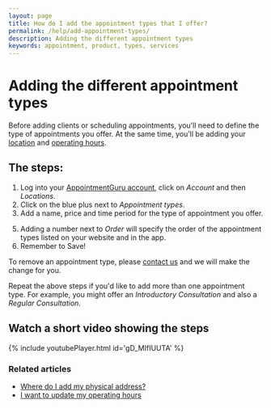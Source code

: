 ```yaml
---
layout: page
title: How do I add the appointment types that I offer?
permalink: /help/add-appointment-types/
description: Adding the different appointment types
keywords: appointment, product, types, services
---
```


# Adding the different appointment types

Before adding clients or scheduling appointments, you'll need to define the type of appointments you offer. At the same time, you'll be adding your [location](/help/add-address) and [operating hours](/help/update-operating-hours).

## The steps:

1. Log into your [AppointmentGuru account](https://app.appointmentguru.co/), click on *Account* and then *Locations*.
3. Click on the blue plus next to *Appointment types*.
4. Add a name, price and time period for the type of appointment you offer.
<!-- 5. If you want the appointment type not to be visible to your clients, select *Private*. -->
5. Adding a number next to *Order* will specify the order of the appointment types listed on your website and in the app.
6. Remember to Save!

To remove an appointment type, please [contact us](mailto:support@appointmentguru.co) and we will make the change for you.

Repeat the above steps if you'd like to add more than one appointment type. For example, you might offer an *Introductory Consultation* and also a *Regular Consultation*.

## Watch a short video showing the steps

{% include youtubePlayer.html id='gD_MIfIUUTA' %}

### Related articles

* [Where do I add my physical address?](/help/add-address)
* [I want to update my operating hours](/help/update-operating-hours)
